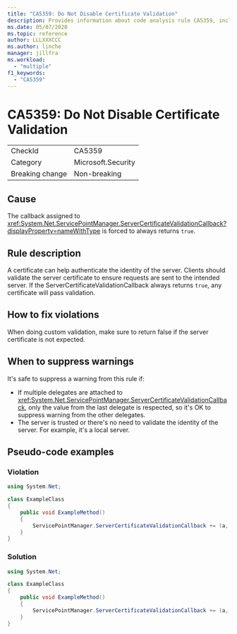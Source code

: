 ```yaml
---
title: "CA5359: Do Not Disable Certificate Validation"
description: Provides information about code analysis rule CA5359, including causes, how to fix violations, and when to suppress it.
ms.date: 05/07/2020
ms.topic: reference
author: LLLXXXCCC
ms.author: linche
manager: jillfra
ms.workload:
  - "multiple"
f1_keywords:
  - "CA5359"
---
```

# CA5359: Do Not Disable Certificate Validation

|||
|-|-|
|CheckId|CA5359|
|Category|Microsoft.Security|
|Breaking change|Non-breaking|

## Cause

The callback assigned to <xref:System.Net.ServicePointManager.ServerCertificateValidationCallback?displayProperty=nameWithType> is forced to always returns `true`.

## Rule description

A certificate can help authenticate the identity of the server. Clients should validate the server certificate to ensure requests are sent to the intended server. If the ServerCertificateValidationCallback always returns `true`, any certificate will pass validation.

## How to fix violations

When doing custom validation, make sure to return false if the server certificate is not expected.

## When to suppress warnings

It's safe to suppress a warning from this rule if:
- If multiple delegates are attached to <xref:System.Net.ServicePointManager.ServerCertificateValidationCallback>, only the value from the last delegate is respected, so it's OK to suppress warning from the other delegates. 
- The server is trusted or there's no need to validate the identity of the server. For example, it's a local server.

## Pseudo-code examples

### Violation

```csharp
using System.Net;

class ExampleClass
{
    public void ExampleMethod()
    {
        ServicePointManager.ServerCertificateValidationCallback += (a, b, c, d) => { return true; };
    }
}
```

### Solution

```csharp
using System.Net;

class ExampleClass
{
    public void ExampleMethod()
    {
        ServicePointManager.ServerCertificateValidationCallback += (a, b, c, d) => { if(a != null) {return true;} return false;};
    }
}
```
